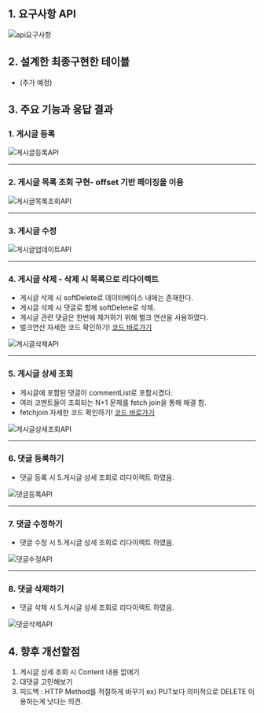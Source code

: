 ## 1. 요구사항 API

![api요구사항](https://github.com/leebongseung/goormtoon-backend-assignment/assets/101985441/f18ce5b6-e455-4f7a-a400-8b3084e8e885)

## 2. 설계한 최종구현한 테이블


- (추가 예정)

## 3. 주요 기능과 응답 결과
### 1. 게시글 등록 

![게시글등록API](https://github.com/leebongseung/goormtoon-backend-assignment/assets/101985441/708ead5b-b2d0-4b5f-b8de-cc7bdafca5ea)

---

### 2. 게시글 목록 조회 구현- offset 기반 페이징을 이용

![게시글목록조회API](https://github.com/leebongseung/goormtoon-backend-assignment/assets/101985441/1143f8a8-4021-4711-8a37-1011787d2719)

---

### 3. 게시글 수정

![게시글업데이트API](https://github.com/leebongseung/goormtoon-backend-assignment/assets/101985441/33dd208b-f015-4170-a7f4-f7ede2ddb0b7)

---

### 4. 게시글 삭제 - 삭제 시 목록으로 리다이렉트
- 게시글 삭제 시 softDelete로 데이터베이스 내에는 존재한다.
- 게시글 삭제 시 댓글로 함께 softDelete로 삭제.
- 게시글 관련 댓글은 한번에 제거하기 위해 벌크 연산을 사용하였다.
- 벌크연산 자세한 코드 확인하기! [코드 바로가기](https://github.com/leebongseung/goormtoon-backend-assignment/blob/974a02225be224b2fe366f48bd2bead3b6f14c9c/3.postapp/src/main/java/goormtoon/postapp/repository/CommentRepository.java#L14)

![게시글삭제API](https://github.com/leebongseung/goormtoon-backend-assignment/assets/101985441/62e59d65-d364-4902-8752-734dd7a58302)

---

### 5. 게시글 상세 조회
- 게시글에 포함된 댓글이 commentList로 포함시켰다.
- 여러 코멘트들이 조회되는 N+1 문제를 fetch join을 통해 해결 함.
- fetchjoin 자세한 코드 확인하기! [코드 바로가기](https://github.com/leebongseung/goormtoon-backend-assignment/blob/974a02225be224b2fe366f48bd2bead3b6f14c9c/3.postapp/src/main/java/goormtoon/postapp/repository/BoardRepository.java#L17)

![게시글상세조회API](https://github.com/leebongseung/goormtoon-backend-assignment/assets/101985441/eec5eee9-2b89-4be3-8666-1490c787b0a7)

---

### 6. 댓글 등록하기
- 댓글 등록 시 5.게시글 상세 조회로 리다이렉트 하였음.

![댓글등록API](https://github.com/leebongseung/goormtoon-backend-assignment/assets/101985441/202ee326-a89d-4536-8f73-1d6ecfe2a654)

---

### 7. 댓글 수정하기
- 댓글 수정 시 5.게시글 상세 조회로 리다이렉트 하였음.

![댓글수정API](https://github.com/leebongseung/goormtoon-backend-assignment/assets/101985441/3a7da2d0-dc3d-40c1-a0ea-04050d522ca3)

---

### 8. 댓글 삭제하기

- 댓글 삭제 시 5.게시글 상세 조회로 리다이렉트 하였음.

![댓글삭제API](https://github.com/leebongseung/goormtoon-backend-assignment/assets/101985441/ddcfd692-ba55-4d3e-99a8-e5f0595f6469)



## 4. 향후 개선할점

1. 게시글 상세 조회 시 Content 내용 없애기
2. 대댓글 고민해보기
3. 피드백 : HTTP Method를 적절하게 바꾸기
  ex) PUT보다 의미적으로 DELETE 이용하는게 낫다는 의견.